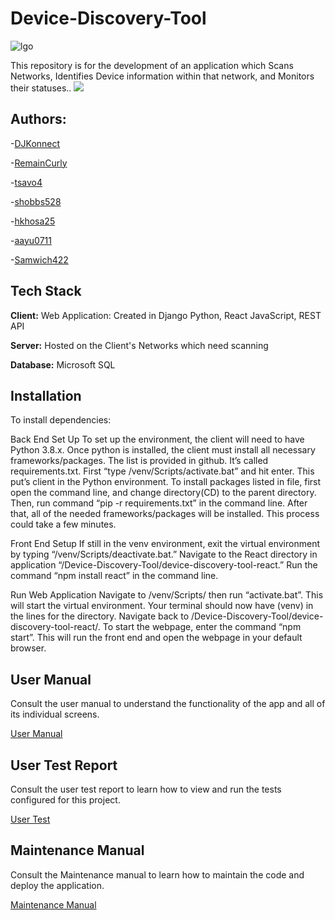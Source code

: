 # Device-Discovery-Tool
![lgo](https://user-images.githubusercontent.com/65478895/167461702-8d20ea4b-c2ec-41d1-9e99-e3d1671cfaf9.png)

This repository is for the development of an application which Scans Networks, Identifies Device information within that network, and Monitors their statuses..
![](https://drive.google.com/file/d/1GcWXJQvPp8YKuwMbjOiQIs9AckLX8o5Y/view?usp=sharing)

## Authors:

-[DJKonnect](https://www.github.com/DJKonnect)

-[RemainCurly](https://www.github.com/RemainCurly)

-[tsavo4](https://www.github.com/tsavo4)

-[shobbs528](https://www.github.com/shobbs528)

-[hkhosa25](https://www.github.com/hkhosa25)

-[aayu0711](https://www.github.com/aayu0711)

-[Samwich422](https://www.github.com/Samwich422)


## Tech Stack

**Client:** Web Application: 
 Created in Django Python, React JavaScript, REST API

**Server:** Hosted on the Client's Networks which need scanning


**Database:** Microsoft SQL

## Installation
To install dependencies:

Back End Set Up
To set up the environment, the client will need to have Python 3.8.x. Once python is installed, the client must install all necessary frameworks/packages. The list is provided in github. It’s called requirements.txt. First “type /venv/Scripts/activate.bat” and hit enter. This put’s client in the Python environment. To install packages listed in file, first open the command line, and change directory(CD) to the parent directory. Then, run command “pip -r requirements.txt” in the command line. After that, all of the needed frameworks/packages will be installed. This process could take a few minutes.

Front End Setup
If still in the venv environment, exit the virtual environment by typing “/venv/Scripts/deactivate.bat.” Navigate to the React directory in application “/Device-Discovery-Tool/device-discovery-tool-react.” Run the command “npm install react” in the command line. 

Run Web Application
Navigate to /venv/Scripts/ then run “activate.bat”. This will start the virtual environment. Your terminal should now have (venv) in the lines for the directory. Navigate back to /Device-Discovery-Tool/device-discovery-tool-react/. To start the webpage, enter the command “npm start”. This will run the front end and open the webpage in your default browser. 


## User Manual
Consult the user manual to understand the functionality of the app and all of its individual screens.

[User Manual](https://docs.google.com/document/d/1iWvb6cqaEeOxB-VhdsqRr0MWK72h-4xoXAG0H9NLUSM/edit)

## User Test Report
Consult the user test report to learn how to view and run the tests configured for this project.

[User Test](https://docs.google.com/document/d/13MAM1TUujXR6trpTLA6IymTtrDvXggS9/edit)

## Maintenance Manual
Consult the Maintenance manual to learn how to maintain the code and deploy the application.

[Maintenance Manual](https://docs.google.com/document/d/1RIMx6IgYEoOw1dEKJyokmnpfzqHI4lzF/edit)

